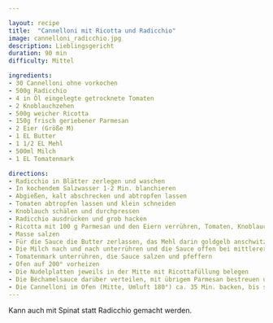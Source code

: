 ```yaml
---

layout: recipe
title:  "Cannelloni mit Ricotta und Radicchio"
image: cannelloni_radicchio.jpg
description: Lieblingsgericht
duration: 90 min
difficulty: Mittel

ingredients:
- 30 Cannelloni ohne vorkochen
- 500g Radicchio
- 4 in Öl eingelegte getrocknete Tomaten
- 2 Knoblauchzehen
- 500g weicher Ricotta
- 150g frisch geriebener Parmesan
- 2 Eier (Größe M)
- 1 EL Butter
- 1 1/2 EL Mehl
- 500ml Milch
- 1 EL Tomatenmark

directions:
- Radicchio in Blätter zerlegen und waschen
- In kochendem Salzwasser 1-2 Min. blanchieren
- Abgießen, kalt abschrecken und abtropfen lassen
- Tomaten abtropfen lassen und klein schneiden
- Knoblauch schälen und durchpressen
- Radicchio ausdrücken und grob hacken
- Ricotta mit 100 g Parmesan und den Eiern verrühren, Tomaten, Knoblauch und Radicchio untermischen
- Masse salzen
- Für die Sauce die Butter zerlassen, das Mehl darin goldgelb anschwitzen
- Die Milch nach und nach unterrühren und die Sauce offen bei mittlerer Hitze ca. 10 Min. köcheln lassen
- Tomatenmark unterrühren, die Sauce salzen und pfeffern
- Ofen auf 200° vorheizen
- Die Nudelplatten jeweils in der Mitte mit Ricottafüllung belegen
- Die Béchamelsauce darüber verteilen, mit übrigem Parmesan bestreuen und mit Öl beträufeln
- Die Cannelloni im Ofen (Mitte, Umluft 180°) ca. 35 Min. backen, bis sie schön gebräunt sind
---
```


Kann auch mit Spinat statt Radicchio gemacht werden.

